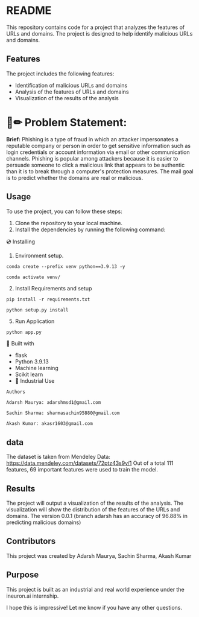 # README

This repository contains code for a project that analyzes the features of URLs and domains. The project is designed to help identify malicious URLs and domains.

## Features

The project includes the following features:

* Identification of malicious URLs and domains
* Analysis of the features of URLs and domains
* Visualization of the results of the analysis

# 📄✏ Problem Statement:
**Brief:** Phishing is a type of fraud in which an attacker impersonates a reputable company or 
person in order to get sensitive information such as login credentials or account 
information via email or other communication channels. Phishing is popular among 
attackers because it is easier to persuade someone to click a malicious link that appears 
to be authentic than it is to break through a computer's protection measures.
The mail goal is to predict whether the domains are real or malicious.

#### 

## Usage

To use the project, you can follow these steps:

1. Clone the repository to your local machine.
2. Install the dependencies by running the following command:

💿 Installing
1. Environment setup.
```
conda create --prefix venv python==3.9.13 -y
```
```
conda activate venv/
````
2. Install Requirements and setup
```
pip install -r requirements.txt
```
```
python setup.py install
```
5. Run Application
```
python app.py
```

🔧 Built with
- flask
- Python 3.9.13
- Machine learning
- Scikit learn
- 🏦 Industrial Use 

```bash
Authors
```
```
Adarsh Maurya: adarshmsd1@gmail.com
```
```
Sachin Sharma: sharmasachin95880@gmail.com
```
```
Akash Kumar: akasr1603@gmail.com
```

## data
The dataset is taken from Mendeley Data: https://data.mendeley.com/datasets/72ptz43s9v/1
Out of a total 111 features, 69 important features were used to train the model.


## Results

The project will output a visualization of the results of the analysis. The visualization will show the distribution of the features of the URLs and domains.
The version 0.0.1 (branch adarsh has an accuracy of 96.88% in predicting malicious domains)

## Contributors

This project was created by Adarsh Maurya, Sachin Sharma, Akash Kumar

## Purpose

This project is built as an industrial and real world experience under the ineuron.ai internship.


I hope this is impressive! Let me know if you have any other questions.
